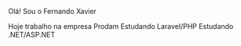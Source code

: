 Olá! Sou o Fernando Xavier

Hoje trabalho na empresa Prodam
Estudando Laravel/PHP
Estudando .NET/ASP.NET
